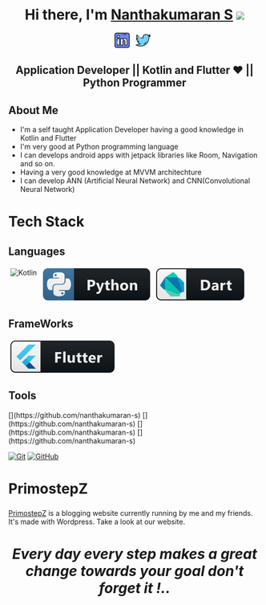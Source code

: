 <div align="center">
   <h1>Hi there, I'm <a href="https://nanthakumaran.now.sh/">Nanthakumaran S</a> <img src="https://media.giphy.com/media/hvRJCLFzcasrR4ia7z/giphy.gif" width="25px"> </h1>
</div>

<p align='center'>
   <a href="https://www.linkedin.com/in/nanthakumaran-senthil-nathan-6aa65b191/"><img height="30" src="https://raw.githubusercontent.com/8bithemant/8bithemant/master/linkedin.png?raw=true"></a>&nbsp;&nbsp;
<a href="https://twitter.com/nanthakumaran_/"><img height="30" src="https://raw.githubusercontent.com/8bithemant/8bithemant/master/twitter.png?raw=true"></a>&nbsp;&nbsp;
 </p>

## <p align='center'>Application Developer || Kotlin and Flutter ❤ || Python Programmer </p>

## About Me
- I'm a self taught Application Developer having a good knowledge in Kotlin and Flutter
- I'm very good at Python programming language
- I can develops android apps with jetpack libraries like Room, Navigation and so on.
- Having a very good knowledge at MVVM architechture
- I can develop ANN (Artificial Neural Network) and CNN(Convolutional Neural Network)

## <h1> Tech Stack </h1>

## Languages

<p>
  <img src="https://img.shields.io/badge/-Kotlin-black?style=flat&logo=kotlin&logowidth=20" alt="Kotlin" style="vertical-align:top; margin:4px">
  <img src="https://github.com/MikeCodesDotNET/ColoredBadges/raw/master/svg/dev/languages/python.svg" alt="Python" style="vertical-align:top; margin:4px">
  <img src="https://github.com/MikeCodesDotNET/ColoredBadges/raw/master/svg/dev/languages/dart_colour.svg" alt="Dart" style="vertical-align:top; margin:4px"> 
</p>

## FrameWorks

<p>
  <img src="https://github.com/MikeCodesDotNET/ColoredBadges/raw/master/svg/dev/frameworks/flutter.svg" alt="Flutter" style="vertical-align:top; margin:4px">
</p>

## Tools

<p>
   [<img https://github.com/MikeCodesDotNET/ColoredBadges/raw/master/svg/dev/tools/android_studio_colour.svg >](https://github.com/nanthakumaran-s)
   [<img https://github.com/MikeCodesDotNET/ColoredBadges/raw/master/svg/dev/tools/visualstudio_code.svg>](https://github.com/nanthakumaran-s)
   [<img https://github.com/MikeCodesDotNET/ColoredBadges/raw/master/svg/dev/tools/jetbrains_intellij.svg>](https://github.com/nanthakumaran-s)
   [<img https://github.com/MikeCodesDotNET/ColoredBadges/raw/master/svg/dev/tools/jetbrains_pycharm.svg>](https://github.com/nanthakumaran-s)
</p>

[![Git](https://img.shields.io/badge/-Git-black?style=flat&logo=git)](https://github.com/nanthakumaran-s) [![GitHub](https://img.shields.io/badge/-GitHub-181717?style=flat&logo=github)](https://github.com/nanthakumaran-s)

# PrimostepZ <h3> 
[PrimostepZ](https://primostepz.come)</h3>  is a blogging website currently running by me and my friends. It's made with Wordpress. Take a look at our website.

<h1 align='center'><i>Every day every step makes a great change towards your goal don't forget it !..</i></h1>

[![]()](https://github.com/nanthakumaran-s)
